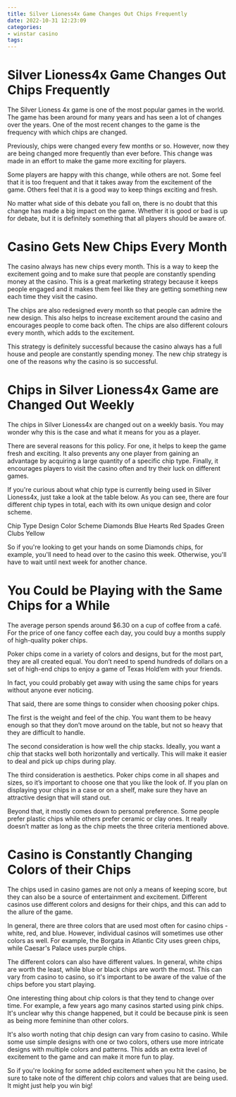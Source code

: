 ```yaml
---
title: Silver Lioness4x Game Changes Out Chips Frequently
date: 2022-10-31 12:23:09
categories:
- winstar casino
tags:
---
```



#  Silver Lioness4x Game Changes Out Chips Frequently

The Silver Lioness 4x game is one of the most popular games in the world. The game has been around for many years and has seen a lot of changes over the years. One of the most recent changes to the game is the frequency with which chips are changed.

Previously, chips were changed every few months or so. However, now they are being changed more frequently than ever before. This change was made in an effort to make the game more exciting for players.

Some players are happy with this change, while others are not. Some feel that it is too frequent and that it takes away from the excitement of the game. Others feel that it is a good way to keep things exciting and fresh.

No matter what side of this debate you fall on, there is no doubt that this change has made a big impact on the game. Whether it is good or bad is up for debate, but it is definitely something that all players should be aware of.

#  Casino Gets New Chips Every Month

The casino always has new chips every month. This is a way to keep the excitement going and to make sure that people are constantly spending money at the casino. This is a great marketing strategy because it keeps people engaged and it makes them feel like they are getting something new each time they visit the casino.

The chips are also redesigned every month so that people can admire the new design. This also helps to increase excitement around the casino and encourages people to come back often. The chips are also different colours every month, which adds to the excitement.

This strategy is definitely successful because the casino always has a full house and people are constantly spending money. The new chip strategy is one of the reasons why the casino is so successful.

#  Chips in Silver Lioness4x Game are Changed Out Weekly

The chips in Silver Lioness4x are changed out on a weekly basis. You may wonder why this is the case and what it means for you as a player.

There are several reasons for this policy. For one, it helps to keep the game fresh and exciting. It also prevents any one player from gaining an advantage by acquiring a large quantity of a specific chip type. Finally, it encourages players to visit the casino often and try their luck on different games.

If you're curious about what chip type is currently being used in Silver Lioness4x, just take a look at the table below. As you can see, there are four different chip types in total, each with its own unique design and color scheme.

Chip Type Design Color Scheme Diamonds Blue Hearts Red Spades Green Clubs Yellow

So if you're looking to get your hands on some Diamonds chips, for example, you'll need to head over to the casino this week. Otherwise, you'll have to wait until next week for another chance.

#  You Could be Playing with the Same Chips for a While

The average person spends around $6.30 on a cup of coffee from a café. For the price of one fancy coffee each day, you could buy a months supply of high-quality poker chips.

Poker chips come in a variety of colors and designs, but for the most part, they are all created equal. You don’t need to spend hundreds of dollars on a set of high-end chips to enjoy a game of Texas Hold’em with your friends.

In fact, you could probably get away with using the same chips for years without anyone ever noticing.

That said, there are some things to consider when choosing poker chips.

The first is the weight and feel of the chip. You want them to be heavy enough so that they don’t move around on the table, but not so heavy that they are difficult to handle.

The second consideration is how well the chip stacks. Ideally, you want a chip that stacks well both horizontally and vertically. This will make it easier to deal and pick up chips during play.

The third consideration is aesthetics. Poker chips come in all shapes and sizes, so it’s important to choose one that you like the look of. If you plan on displaying your chips in a case or on a shelf, make sure they have an attractive design that will stand out.

Beyond that, it mostly comes down to personal preference. Some people prefer plastic chips while others prefer ceramic or clay ones. It really doesn’t matter as long as the chip meets the three criteria mentioned above.

#  Casino is Constantly Changing Colors of their Chips

The chips used in casino games are not only a means of keeping score, but they can also be a source of entertainment and excitement. Different casinos use different colors and designs for their chips, and this can add to the allure of the game.

In general, there are three colors that are used most often for casino chips - white, red, and blue. However, individual casinos will sometimes use other colors as well. For example, the Borgata in Atlantic City uses green chips, while Caesar's Palace uses purple chips.

The different colors can also have different values. In general, white chips are worth the least, while blue or black chips are worth the most. This can vary from casino to casino, so it's important to be aware of the value of the chips before you start playing.

One interesting thing about chip colors is that they tend to change over time. For example, a few years ago many casinos started using pink chips. It's unclear why this change happened, but it could be because pink is seen as being more feminine than other colors.

It's also worth noting that chip design can vary from casino to casino. While some use simple designs with one or two colors, others use more intricate designs with multiple colors and patterns. This adds an extra level of excitement to the game and can make it more fun to play.

So if you're looking for some added excitement when you hit the casino, be sure to take note of the different chip colors and values that are being used. It might just help you win big!